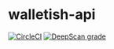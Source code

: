 # walletish-api

[![CircleCI](https://circleci.com/gh/alfonso-distiller/dist-petclinic.svg?style=svg)](https://circleci.com/gh/alfonso-distiller/dist-petclinic)
[![DeepScan grade](https://deepscan.io/api/projects/3037/branches/24206/badge/grade.svg)](https://deepscan.io/dashboard#view=project&pid=3037&bid=24206)